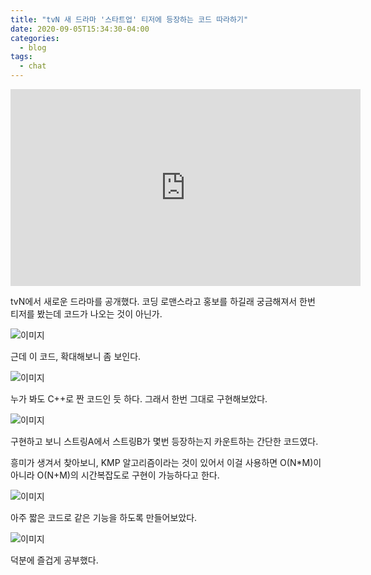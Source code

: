 ```yaml
---
title: "tvN 새 드라마 '스타트업' 티저에 등장하는 코드 따라하기"
date: 2020-09-05T15:34:30-04:00
categories:
  - blog
tags:
  - chat
---
```


<iframe width="560" height="315" src="https://www.youtube.com/embed/QLiAdBBAVxI" frameborder="0" allow="accelerometer; autoplay; encrypted-media; gyroscope; picture-in-picture" allowfullscreen></iframe>

tvN에서 새로운 드라마를 공개했다. 코딩 로맨스라고 홍보를 하길래 궁금해져서 한번 티저를 봤는데 코드가 나오는 것이 아닌가.

![이미지]()

근데 이 코드, 확대해보니 좀 보인다. 

![이미지]()

누가 봐도 C++로 짠 코드인 듯 하다. 그래서 한번 그대로 구현해보았다.

![이미지]()

구현하고 보니 스트링A에서 스트링B가 몇번 등장하는지 카운트하는 간단한 코드였다.

흥미가 생겨서 찾아보니, KMP 알고리즘이라는 것이 있어서 이걸 사용하면 O(N*M)이 아니라 O(N+M)의 시간복잡도로 구현이 가능하다고 한다.

![이미지]()

아주 짧은 코드로 같은 기능을 하도록 만들어보았다.

![이미지]()

덕분에 즐겁게 공부했다.